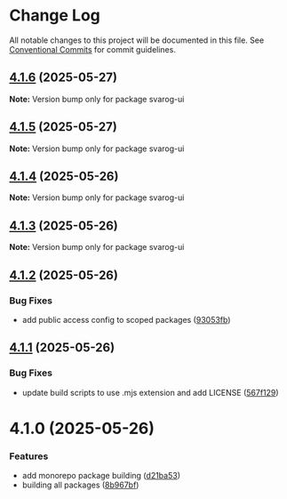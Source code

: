 # Change Log

All notable changes to this project will be documented in this file.
See [Conventional Commits](https://conventionalcommits.org) for commit guidelines.

## [4.1.6](https://github.com/baaaaaaaaasowenyaaaaaaamamabeatsebaaah/svarog/compare/svarog-ui@4.1.5...svarog-ui@4.1.6) (2025-05-27)

**Note:** Version bump only for package svarog-ui

## [4.1.5](https://github.com/baaaaaaaaasowenyaaaaaaamamabeatsebaaah/svarog/compare/svarog-ui@4.1.4...svarog-ui@4.1.5) (2025-05-27)

**Note:** Version bump only for package svarog-ui

## [4.1.4](https://github.com/baaaaaaaaasowenyaaaaaaamamabeatsebaaah/svarog/compare/svarog-ui@4.1.3...svarog-ui@4.1.4) (2025-05-26)

**Note:** Version bump only for package svarog-ui

## [4.1.3](https://github.com/baaaaaaaaasowenyaaaaaaamamabeatsebaaah/svarog/compare/svarog-ui@4.1.2...svarog-ui@4.1.3) (2025-05-26)

**Note:** Version bump only for package svarog-ui

## [4.1.2](https://github.com/baaaaaaaaasowenyaaaaaaamamabeatsebaaah/svarog/compare/svarog-ui@4.1.1...svarog-ui@4.1.2) (2025-05-26)

### Bug Fixes

- add public access config to scoped packages ([93053fb](https://github.com/baaaaaaaaasowenyaaaaaaamamabeatsebaaah/svarog/commit/93053fb8f7ab6f97728609c5551e2f2cf84dbc6c))

## [4.1.1](https://github.com/baaaaaaaaasowenyaaaaaaamamabeatsebaaah/svarog/compare/svarog-ui@4.1.0...svarog-ui@4.1.1) (2025-05-26)

### Bug Fixes

- update build scripts to use .mjs extension and add LICENSE ([567f129](https://github.com/baaaaaaaaasowenyaaaaaaamamabeatsebaaah/svarog/commit/567f129c9f2c8f722ec578d0a76d8736531368d3))

# 4.1.0 (2025-05-26)

### Features

- add monorepo package building ([d21ba53](https://github.com/baaaaaaaaasowenyaaaaaaamamabeatsebaaah/svarog/commit/d21ba53e2f6b82eed3c048658966cf3b3033fb10))
- building all packages ([8b967bf](https://github.com/baaaaaaaaasowenyaaaaaaamamabeatsebaaah/svarog/commit/8b967bf4c958b6784baef6f40edd22654123dc87))
